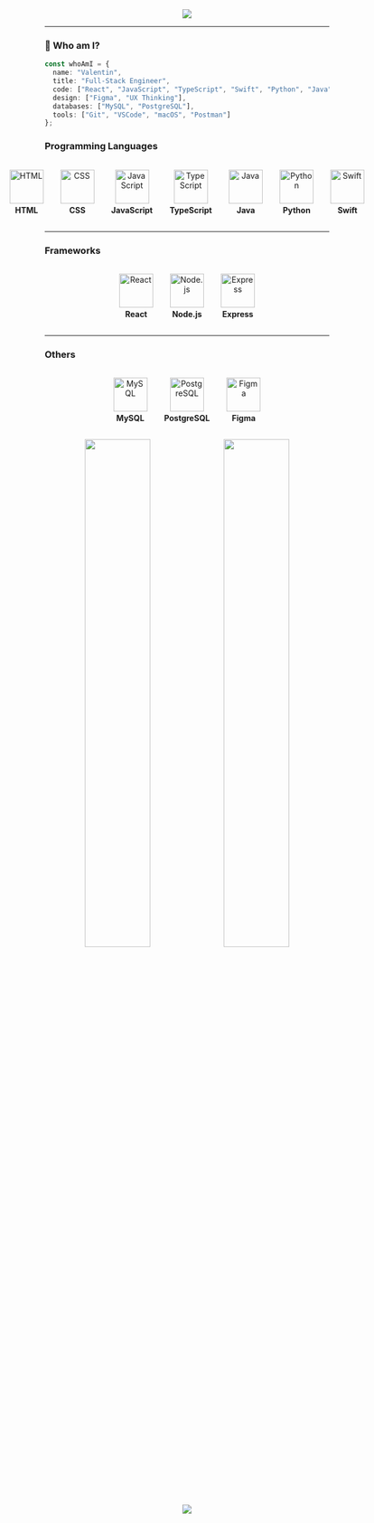 <!-- Banner with aesthetic gradient -->
<!-- Banner with aesthetic gradient -->
<!-- Banner with aesthetic gradient -->
<div align="center">
  <img src="https://capsule-render.vercel.app/api?type=waving&color=0:36D1DC,100:5B86E5&height=200&section=header&text=valentin%20-%20CS%20Student%20and%20Developer&fontSize=35&fontAlignY=40&textColor=ffffff" />
</div>

---

### 🧠 Who am I?

```ts
const whoAmI = {
  name: "Valentin",
  title: "Full-Stack Engineer",
  code: ["React", "JavaScript", "TypeScript", "Swift", "Python", "Java", "Node.js"],
  design: ["Figma", "UX Thinking"],
  databases: ["MySQL", "PostgreSQL"],
  tools: ["Git", "VSCode", "macOS", "Postman"]
};
```

<!-- Programming Languages -->
### Programming Languages

<ul style="list-style-type: none; display: flex; justify-content: center; padding: 0;">
  <li style="margin: 15px; text-align: center;">
    <img src="https://skillicons.dev/icons?i=html" alt="HTML" width="60" /><br><strong>HTML</strong>
  </li>
  <li style="margin: 15px; text-align: center;">
    <img src="https://skillicons.dev/icons?i=css" alt="CSS" width="60" /><br><strong>CSS</strong>
  </li>
  <li style="margin: 15px; text-align: center;">
    <img src="https://skillicons.dev/icons?i=js" alt="JavaScript" width="60" /><br><strong>JavaScript</strong>
  </li>
  <li style="margin: 15px; text-align: center;">
    <img src="https://skillicons.dev/icons?i=ts" alt="TypeScript" width="60" /><br><strong>TypeScript</strong>
  </li>
  <li style="margin: 15px; text-align: center;">
    <img src="https://skillicons.dev/icons?i=java" alt="Java" width="60" /><br><strong>Java</strong>
  </li>
  <li style="margin: 15px; text-align: center;">
    <img src="https://skillicons.dev/icons?i=python" alt="Python" width="60" /><br><strong>Python</strong>
  </li>
  <li style="margin: 15px; text-align: center;">
    <img src="https://skillicons.dev/icons?i=swift" alt="Swift" width="60" /><br><strong>Swift</strong>
  </li>
</ul>

---

### Frameworks

<ul style="list-style-type: none; display: flex; justify-content: center; padding: 0;">
  <li style="margin: 15px; text-align: center;">
    <img src="https://skillicons.dev/icons?i=react" alt="React" width="60" /><br><strong>React</strong>
  </li>
  <li style="margin: 15px; text-align: center;">
    <img src="https://skillicons.dev/icons?i=nodejs" alt="Node.js" width="60" /><br><strong>Node.js</strong>
  </li>
  <li style="margin: 15px; text-align: center;">
    <img src="https://skillicons.dev/icons?i=express" alt="Express" width="60" /><br><strong>Express</strong>
  </li>
</ul>

---

### Others

<ul style="list-style-type: none; display: flex; justify-content: center; padding: 0;">
  <li style="margin: 15px; text-align: center;">
    <img src="https://skillicons.dev/icons?i=mysql" alt="MySQL" width="60" /><br><strong>MySQL</strong>
  </li>
  <li style="margin: 15px; text-align: center;">
    <img src="https://skillicons.dev/icons?i=postgres" alt="PostgreSQL" width="60" /><br><strong>PostgreSQL</strong>
  </li>
  <li style="margin: 15px; text-align: center;">
    <img src="https://skillicons.dev/icons?i=figma" alt="Figma" width="60" /><br><strong>Figma</strong>
  </li>
</ul>

<p align="center">
  <img src="https://github-readme-stats.vercel.app/api?username=vali-codes&show_icons=true&count_private=true&hide=prs&theme=tokyonight&border_radius=10&custom_title=My%20GitHub%20Stats" width="48%" />
  <img src="https://github-readme-streak-stats.herokuapp.com/?user=vali-codes&theme=tokyonight&date_format=M%20j%5B%2C%20Y%5D&border=DDDDDD&fire=DD5E89" width="48%" />
</p>

<p align="center">
  <a href="mailto:hello@valentinm.dev"><img src="https://img.shields.io/badge/Gmail-D14836?style=for-the-badge&logo=gmail&logoColor=white"/></a>
</p>







